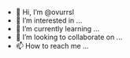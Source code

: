 - 👋 Hi, I’m @ovurrsl
- 👀 I’m interested in ...
- 🌱 I’m currently learning ...
- 💞️ I’m looking to collaborate on ...
- 📫 How to reach me ...

<!---
ovurrsl/ovurrsl is a ✨ special ✨ repository because its `README.md` (this file) appears on your GitHub profile.
You can click the Preview link to take a look at your changes.
--->
